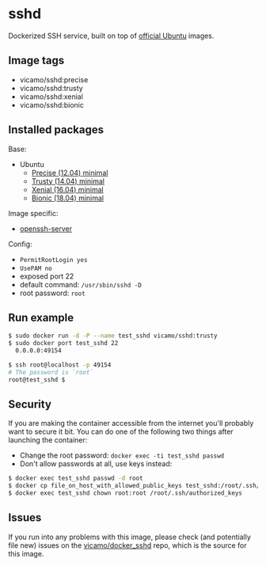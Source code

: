 # sshd

Dockerized SSH service, built on top of [official Ubuntu](https://registry.hub.docker.com/_/ubuntu/) images.

## Image tags

- vicamo/sshd:precise
- vicamo/sshd:trusty
- vicamo/sshd:xenial
- vicamo/sshd:bionic

## Installed packages

Base:

- Ubuntu
  - [Precise (12.04) minimal](http://packages.ubuntu.com/precise/ubuntu-minimal)
  - [Trusty (14.04) minimal](http://packages.ubuntu.com/trusty/ubuntu-minimal)
  - [Xenial (16.04) minimal](http://packages.ubuntu.com/xenial/ubuntu-minimal)
  - [Bionic (18.04) minimal](http://packages.ubuntu.com/bionic/ubuntu-minimal)

Image specific:
- [openssh-server](https://help.ubuntu.com/community/SSH/OpenSSH/Configuring)

Config:

  - `PermitRootLogin yes`
  - `UsePAM no`
  - exposed port 22
  - default command: `/usr/sbin/sshd -D`
  - root password: `root`

## Run example

```bash
$ sudo docker run -d -P --name test_sshd vicamo/sshd:trusty
$ sudo docker port test_sshd 22
  0.0.0.0:49154

$ ssh root@localhost -p 49154
# The password is `root`
root@test_sshd $
```

## Security

If you are making the container accessible from the internet you'll probably want to secure it bit.
You can do one of the following two things after launching the container:

- Change the root password: `docker exec -ti test_sshd passwd`
- Don't allow passwords at all, use keys instead:

```bash
$ docker exec test_sshd passwd -d root
$ docker cp file_on_host_with_allowed_public_keys test_sshd:/root/.ssh/authorized_keys
$ docker exec test_sshd chown root:root /root/.ssh/authorized_keys
```

## Issues

If you run into any problems with this image, please check (and potentially file new) issues on the [vicamo/docker_sshd](https://github.com/vicamo/docker_sshd/issues) repo, which is the source for this image.
